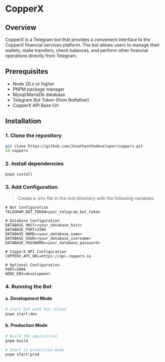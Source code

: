 # CopperX

## Overview

CopperX is a Telegram bot that provides a convenient interface to the CopperX financial services platform. The bot allows users to manage their wallets, make transfers, check balances, and perform other financial operations directly from Telegram.

## Prerequisites

- Node 20.x or higher
- PNPM package manager
- Mysql/MariaDb database
- Telegram Bot Token (from Botfather)
- CopperX API Base Url

## Installation

### 1. Clone the repository

```bash
git clone https://github.com/Jonathanthedeveloper/copperx.git
cd copperx
```

### 2. Install dependencies

```bash
pnpm install
```

### 3. Add Configuration

> Create a .env file in the root directory with the following variables:

```env
# Bot Configuration
TELEGRAM_BOT_TOKEN=your_telegram_bot_token

# Database Configuration
DATABASE_HOST=<your_database_host>
DATABASE_PORT=3306
DATABASE_NAME=<your_database_name>
DATABASE_USER=<your_database_username>
DATABASE_PASSWORD=<your_database_password>

# CopperX API Configuration
COPPERX_API_URL=https://api.copperx.io

# Optional Configuration
PORT=3000
NODE_ENV=development
```

### 4. Running the Bot

#### a. Development Mode

```bash
# start bot with hot-reload
pnpm start:dev
```

#### b. Production Mode

```bash
# Build the application
pnpm build

# Start in production mode
pnpm start:prod
```
